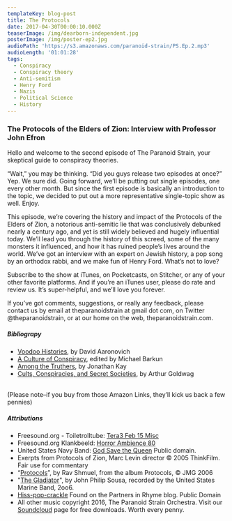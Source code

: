 ```yaml
---
templateKey: blog-post
title: The Protocols
date: 2017-04-30T00:00:10.000Z
teaserImage: /img/dearborn-independent.jpg
posterImage: /img/poster-ep2.jpg
audioPath: 'https://s3.amazonaws.com/paranoid-strain/PS.Ep.2.mp3'
audioLength: '01:01:28'
tags:
  - Conspiracy
  - Conspiracy theory
  - Anti-semitism
  - Henry Ford
  - Nazis
  - Political Science
  - History
---
```


### The Protocols of the Elders of Zion: Interview with Professor John Efron

Hello and welcome to the second episode of The Paranoid Strain, your skeptical guide to conspiracy theories.

“Wait,” you may be thinking. “Did you guys release two episodes at once?” Yep. We sure did. Going forward, we’ll be putting out single episodes, one every other month. But since the first episode is basically an introduction to the topic, we decided to put out a more representative single-topic show as well. Enjoy.

This episode, we’re covering the history and impact of the Protocols of the Elders of Zion, a notorious anti-semitic lie that was conclusively debunked nearly a century ago, and yet is still widely believed and hugely influential today. We’ll lead you through the history of this screed, some of the many monsters it influenced, and how it has ruined people’s lives around the world. We’ve got an interview with an expert on Jewish history, a pop song by an orthodox rabbi, and we make fun of Henry Ford. What’s not to love?

Subscribe to the show at iTunes, on Pocketcasts, on Stitcher, or any of your other favorite platforms. And if you’re an iTunes user, please do rate and review us. It’s super-helpful, and we’ll love you forever.

If you’ve got comments, suggestions, or really any feedback, please contact us by email at theparanoidstrain at gmail dot com, on Twitter @theparanoidstrain, or at our home on the web, theparanoidstrain.com.

##### Bibliograpy

* [Voodoo Histories](http://amzn.to/2oh5s6L), by David Aaronovich
* [A Culture of Conspiracy](http://amzn.to/2oUXYoH), edited by Michael Barkun
* [Among the Truthers](http://amzn.to/2oh4qaC), by Jonathan Kay
* [Cults, Conspiracies, and Secret Societies](http://amzn.to/2oUWavD), by Arthur Goldwag

<br>(Please note–if you buy from those Amazon Links, they’ll kick us back a few pennies)

##### Attributions

* Freesound.org - Toiletrolltube: [Tera3 Feb 15 Misc](https://www.freesound.org/people/toiletrolltube/sounds/264088/)
* Freesound.org Klankbeeld: [Horror Ambience 80](https://www.freesound.org/people/klankbeeld/sounds/261399/)
* United States Navy Band: [God Save the Queen](https://upload.wikimedia.org/wikipedia/commons/d/de/United_States_Navy_Band_-_God_Save_the_Queen.ogg) Public domain.
* Exerpts from Protocols of Zion, Marc Levin director &copy; 2005 ThinkFilm. Fair use for commentary
* “[Protocols](https://www.youtube.com/watch?v=7XrRyqses5U)”, by Rav Shmuel, from the album Protocols, &copy; JMG 2006
* "[The Gladiator](http://imslp.org/wiki/The_Gladiator_(Sousa,_John_Philip))", by John Philip Sousa, recorded by the United States Marine Band, 2oo6.
* [Hiss-pop-crackle](http://www.partnersinrhyme.com/blog//wp-content/uploads/2011/06/hiss-pop-crackle.mp3) Found on the Partners in Rhyme blog. Public Domain
* All other music copyright 2016, The Paranoid Strain Orchestra. Visit our [Soundcloud](https://soundcloud.com/user-643405955-296390228/sets/episode-2) page for free downloads. Worth every penny.
